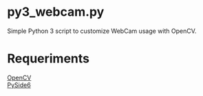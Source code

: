 py3_webcam.py
===================

Simple Python 3 script to customize WebCam usage with OpenCV. <br>

Requeriments
============

[OpenCV](https://opencv.org/) <br>
[PySide6](https://doc.qt.io/qtforpython-6/index.html) <br>
